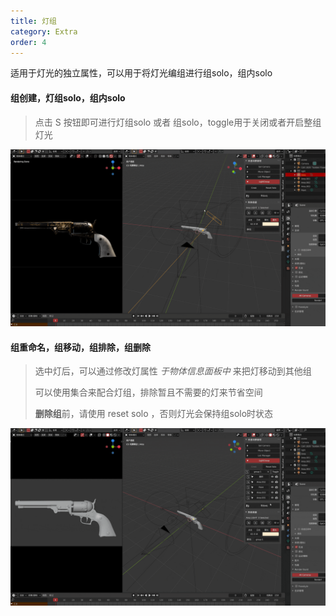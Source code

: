 ```yaml
---
title: 灯组
category: Extra
order: 4
---
```


适用于灯光的独立属性，可以用于将灯光编组进行组solo，组内solo



#### 组创建，灯组solo，组内solo

> 点击 S 按钮即可进行灯组solo 或者 组solo，toggle用于关闭或者开启整组灯光

![LG1](../../uploads/LG1.gif)



#### 组重命名，组移动，组排除，组删除

> 选中灯后，可以通过修改灯属性  *于物体信息面板中*   来把灯移动到其他组
>
> 可以使用集合来配合灯组，排除暂且不需要的灯来节省空间
>
> **删除组**前，请使用 reset solo ，否则灯光会保持组solo时状态

![LG2](../../uploads/LG2.gif)
